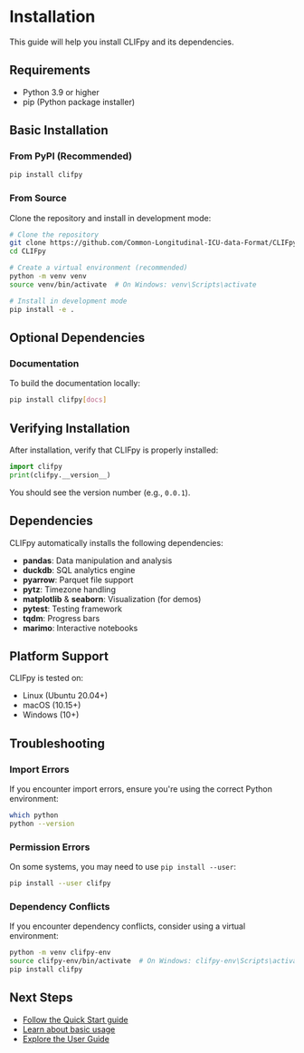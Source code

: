 # Installation

This guide will help you install CLIFpy and its dependencies.

## Requirements

- Python 3.9 or higher
- pip (Python package installer)

## Basic Installation

### From PyPI (Recommended)

```bash
pip install clifpy
```

### From Source

Clone the repository and install in development mode:

```bash
# Clone the repository
git clone https://github.com/Common-Longitudinal-ICU-data-Format/CLIFpy.git
cd CLIFpy

# Create a virtual environment (recommended)
python -m venv venv
source venv/bin/activate  # On Windows: venv\Scripts\activate

# Install in development mode
pip install -e .
```

## Optional Dependencies

### Documentation

To build the documentation locally:

```bash
pip install clifpy[docs]
```

## Verifying Installation

After installation, verify that CLIFpy is properly installed:

```python
import clifpy
print(clifpy.__version__)
```

You should see the version number (e.g., `0.0.1`).

## Dependencies

CLIFpy automatically installs the following dependencies:

- **pandas**: Data manipulation and analysis
- **duckdb**: SQL analytics engine
- **pyarrow**: Parquet file support
- **pytz**: Timezone handling
- **matplotlib** & **seaborn**: Visualization (for demos)
- **pytest**: Testing framework
- **tqdm**: Progress bars
- **marimo**: Interactive notebooks

## Platform Support

CLIFpy is tested on:

- Linux (Ubuntu 20.04+)
- macOS (10.15+)
- Windows (10+)

## Troubleshooting

### Import Errors

If you encounter import errors, ensure you're using the correct Python environment:

```bash
which python
python --version
```

### Permission Errors

On some systems, you may need to use `pip install --user`:

```bash
pip install --user clifpy
```

### Dependency Conflicts

If you encounter dependency conflicts, consider using a virtual environment:

```bash
python -m venv clifpy-env
source clifpy-env/bin/activate  # On Windows: clifpy-env\Scripts\activate
pip install clifpy
```

## Next Steps

- [Follow the Quick Start guide](quickstart.md)
- [Learn about basic usage](basic-usage.md)
- [Explore the User Guide](../user-guide/index.md)
